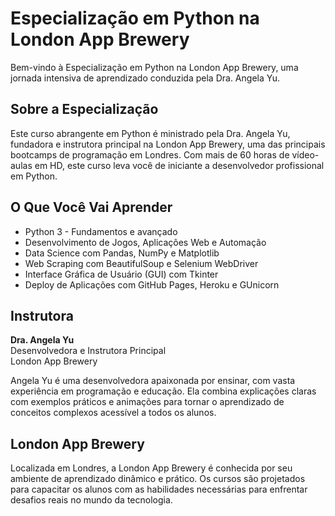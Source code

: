 # Especialização em Python na London App Brewery

Bem-vindo à Especialização em Python na London App Brewery, uma jornada intensiva de aprendizado conduzida pela Dra. Angela Yu.

## Sobre a Especialização
Este curso abrangente em Python é ministrado pela Dra. Angela Yu, fundadora e instrutora principal na London App Brewery, uma das principais bootcamps de programação em Londres. Com mais de 60 horas de vídeo-aulas em HD, este curso leva você de iniciante a desenvolvedor profissional em Python.

## O Que Você Vai Aprender
- Python 3 - Fundamentos e avançado
- Desenvolvimento de Jogos, Aplicações Web e Automação
- Data Science com Pandas, NumPy e Matplotlib
- Web Scraping com BeautifulSoup e Selenium WebDriver
- Interface Gráfica de Usuário (GUI) com Tkinter
- Deploy de Aplicações com GitHub Pages, Heroku e GUnicorn

## Instrutora
**Dra. Angela Yu**  
Desenvolvedora e Instrutora Principal  
London App Brewery

Angela Yu é uma desenvolvedora apaixonada por ensinar, com vasta experiência em programação e educação. Ela combina explicações claras com exemplos práticos e animações para tornar o aprendizado de conceitos complexos acessível a todos os alunos.

## London App Brewery
Localizada em Londres, a London App Brewery é conhecida por seu ambiente de aprendizado dinâmico e prático. Os cursos são projetados para capacitar os alunos com as habilidades necessárias para enfrentar desafios reais no mundo da tecnologia.
